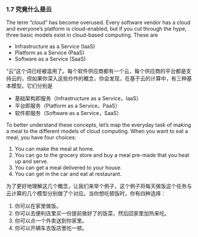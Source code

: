 ### 1.7 究竟什么是云

The term “cloud” has become overused. Every software vendor has a cloud and everyone’s platform is cloud-enabled, but if you cut through the hype, three basic models exist in cloud-based computing. These are

* Infrastructure as a Service \(IaaS\)
* Platform as a Service \(PaaS\)
* Software as a Service \(SaaS\)

“云”这个词已经被滥用了。每个软件供应商都有一个云，每个供应商的平台都是支持云的，但如果你深入这些炒作的概念，你会发现，在基于云的计算中，有三种基本模型。它们分别是

* 基础架构即服务（Infrastructure as a Service，IaaS）
* 平台即服务（Platform as a Service，PaaS）
* 软件即服务（Software as a Service，SaaS）

To better understand these concepts, let’s map the everyday task of making a meal to the different models of cloud computing. When you want to eat a meal, you have four choices:

1. You can make the meal at home.
2. You can go to the grocery store and buy a meal pre-made that you heat up and serve.
3. You can get a meal delivered to your house.
4. You can get in the car and eat at restaurant.

为了更好地理解这几个概念，让我们来举个例子，这个例子将每天做饭这个任务与云计算的几个模型分别做了个对应。当你想吃顿饭时，你有四种选择：

1. 你可以在家里做饭。
2. 你可以去便利店里买一份提前做好了的饭菜，然后回家里加热来吃。
3. 你可以点一个外卖送到你家里。
4. 你可以开辆车去饭店里吃一顿。



